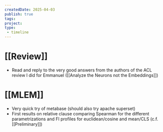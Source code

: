 ```yaml
---
createdDate: 2025-04-03
publish: true
tags: 
project: 
type:
 - timeline
---
```

# [[Review]]
- Read and reply to the very good answers from the authors of the ACL review I did for Emmanuel ([[Analyze the Neurons not the Embeddings]])

# [[MLEM]]
- Very quick try of metabase (should also try apache superset)
- First results on relative clause comparing Spearman for the different parametrizations and FI profiles for euclidean/cosine and mean/CLS (c.f. [[Preliminary]])
